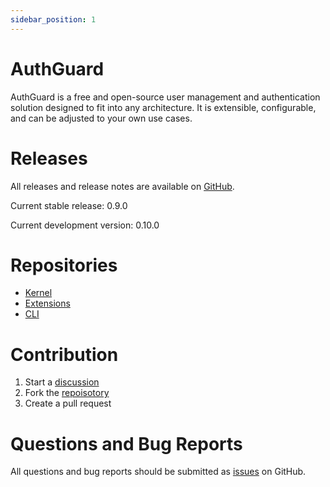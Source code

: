 ```yaml
---
sidebar_position: 1
---
```


# AuthGuard
AuthGuard is a free and open-source user management and authentication solution
designed to fit into any architecture. It is extensible, configurable, and can be
adjusted to your own use cases.

# Releases
All releases and release notes are available on [GitHub](https://github.com/AuthGuard/AuthGuard/releases).

Current stable release: 0.9.0

Current development version: 0.10.0

# Repositories
* [Kernel](https://github.com/AuthGuard/AuthGuard)
* [Extensions](https://github.com/AuthGuard/extensions)
* [CLI](https://github.com/AuthGuard/authg-cli)

# Contribution
1. Start a [discussion](https://github.com/AuthGuard/AuthGuard/issues)
2. Fork the [repoisotory](https://github.com/AuthGuard/AuthGuard)
3. Create a pull request

# Questions and Bug Reports
All questions and bug reports should be submitted as [issues](https://github.com/AuthGuard/AuthGuard/issues) on GitHub.

